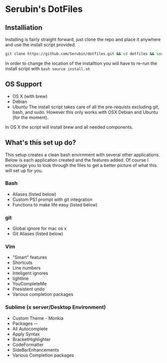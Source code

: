 # Serubin's DotFiles

## Installiation

Installing is fairly straight forward, just clone the repo and place it anywhere and use the install script provided.
```bash
git clone https://github.com/Serubin/dotfiles.git && cd dotfiles && source install.sh
```
In order to change the location of the installtion you will have to re-run the install script with ```bash source install.sh ```

## OS Support
* OS X (with brew)
* Debian
* Ubuntu
The install script takes care of all the pre-requists excluding git, bash, and sudo. However this only works with OSX Debian and Ubuntu (for the moment). 

In OS X the script will install brew and all needed components. 

## What's this set up do?

This setup creates a clean bash envirnment with several other applications. Below is each application created and the features added. Of course I encourage you to look through the files to get a better picture of what this will set up for you.

### Bash
*   Aliases (listed below)
*   Custom PS1 prompt with git integration
*   Functions to make life easy (listed below)

### git
* Global ignore for mac os x
* Git Aliases (listed below)

### Vim
* "Smart" features
* Shortcuts
* Line numbers
* Inteligent ignores
* lightline
* YouCompleteMe
* Presistent undo
* Various completion packages

### Sublime (x server/Desktop Environment)
* Custom Theme - Monkia
* Packages --
* All Autocomplete
* Apply Syntax
* BracketHighlighter
* CodeFormatter
* SideBarEnhancements
* Various Completion packages

